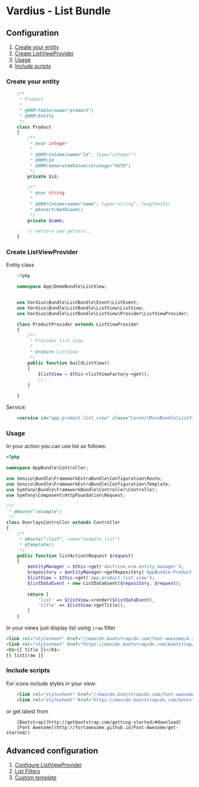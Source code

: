 Vardius - List Bundle
======================================

Configuration
----------------
1. [Create your entity](#create-your-entity)
2. [Create ListViewProvider](#create-listviewprovider)
3. [Usage](#usage)
4. [Include scripts](#include-scripts)

### Create your entity

``` php
    /**
     * Product
     *
     * @ORM\Table(name="product")
     * @ORM\Entity
     */
    class Product
    {
        /**
         * @var integer
         *
         * @ORM\Column(name="id", type="integer")
         * @ORM\Id
         * @ORM\GeneratedValue(strategy="AUTO")
         */
        private $id;

        /**
         * @var string
         *
         * @ORM\Column(name="name", type="string", length=255)
         * @Assert\NotBlank()
         */
        private $name;

        // setters and getters...
    }
```

### Create ListViewProvider
Entity class

``` php
    <?php

    namespace App\DemoBundle\ListView;


    use Vardius\Bundle\ListBundle\Event\ListEvent;
    use Vardius\Bundle\ListBundle\ListView\ListView;
    use Vardius\Bundle\ListBundle\ListView\Provider\ListViewProvider;

    class ProductProvider extends ListViewProvider
    {
        /**
         * Provides list view
         *
         * @return ListView
         */
        public function buildListView()
        {
            $listView = $this->listViewFactory->get();
            //...
        }

    }
```

Service:

``` xml
    <service id="app.product.list_view" class="Lorenz\MainBundle\ListView\ProductProvider" parent="vardius_list.list_view.provider"/>
```

### Usage

In your action you can use list as follows:

``` php
<?php

namespace AppBundle\Controller;

use Sensio\Bundle\FrameworkExtraBundle\Configuration\Route;
use Sensio\Bundle\FrameworkExtraBundle\Configuration\Template;
use Symfony\Bundle\FrameworkBundle\Controller\Controller;
use Symfony\Component\HttpFoundation\Request;

/**
 * @Route("/example")
 */
class OverlaysController extends Controller
{
    /**
     * @Route("/list", name="example_list")
     * @Template()
     */
    public function listAction(Request $request)
    {
        $entityManager = $this->get('doctrine.orm.entity_manager');
        $repository = $entityManager->getRepository('AppBundle:Product');
        $listView = $this->get('app.product.list_view');
        $listDataEvent = new ListDataEvent($repository, $request);
        
        return [
            'list' => $listView->render($listDataEvent),
            'title' => $listView->getTitle(),
        ]
    }
```

In your views just display list using `|raw` filter

``` html
<link rel="stylesheet" href="//maxcdn.bootstrapcdn.com/font-awesome/4.3.0/css/font-awesome.min.css">
<link rel="stylesheet" href="https://maxcdn.bootstrapcdn.com/bootstrap/3.3.2/css/bootstrap.min.css">
<h1>{{ title }}</h1>
{{ list|raw }}
```

### Include scripts

For icons include styles in your view:

``` html
    <link rel="stylesheet" href="//maxcdn.bootstrapcdn.com/font-awesome/4.3.0/css/font-awesome.min.css">
    <link rel="stylesheet" href="https://maxcdn.bootstrapcdn.com/bootstrap/3.3.2/css/bootstrap.min.css">
```

or get latest from

        [Bootstrap](http://getbootstrap.com/getting-started/#download)
        [Font Awesome](http://fortawesome.github.io/Font-Awesome/get-started/)

Advanced configuration
----------------
1. [Configure ListViewProvider](provider.md)
2. [List Filters](filter.md)
3. [Custom template](template.md)
